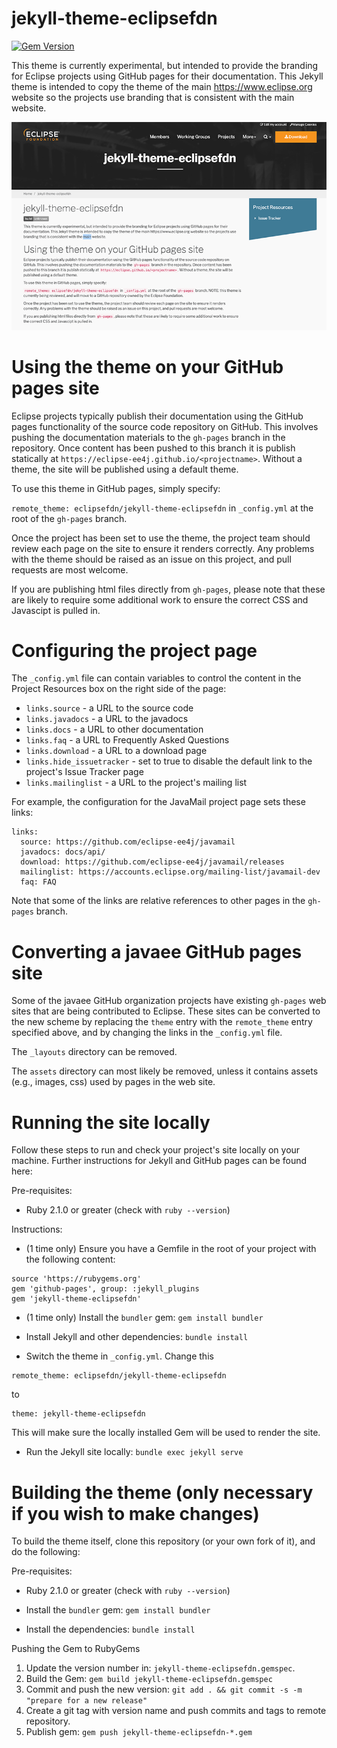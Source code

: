 # jekyll-theme-eclipsefdn

[![Gem Version](https://badge.fury.io/rb/jekyll-theme-eclipsefdn.svg)](https://badge.fury.io/rb/jekyll-theme-eclipsefdn)

This theme is currently experimental, but intended to provide the branding for Eclipse projects using GitHub pages for their documentation.
This Jekyll theme is intended to copy the theme of the main https://www.eclipse.org website so the projects use branding that is consistent with the main website.


![Screenshot](https://raw.githubusercontent.com/eclipsefdn/jekyll-theme-eclipsefdn/master/screenshot.png)

# Using the theme on your GitHub pages site

Eclipse projects typically publish their documentation using the GitHub pages functionality of the source code repository on GitHub.
This involves pushing the documentation materials to the `gh-pages` branch in the repository. Once content has been pushed to this branch
it is publish statically at `https://eclipse-ee4j.github.io/<projectname>`. Without a theme, the site will be published using a default
theme.

To use this theme in GitHub pages, simply specify:

`remote_theme: eclipsefdn/jekyll-theme-eclipsefdn` in `_config.yml` at the root of the `gh-pages` branch.

Once the project has been set to use the theme, the project team should review each page on the site to ensure it renders correctly.
Any problems with the theme should be raised as an issue on this project, and pull requests are most welcome.

If you are publishing html files directly from `gh-pages`, please note that these are likely to require some additional work to ensure
the correct CSS and Javascipt is pulled in.

# Configuring the project page

The `_config.yml` file can contain variables to control the content in the
Project Resources box on the right side of the page:

* `links.source` - a URL to the source code
* `links.javadocs` - a URL to the javadocs
* `links.docs` - a URL to other documentation
* `links.faq` - a URL to Frequently Asked Questions
* `links.download` - a URL to a download page
* `links.hide_issuetracker` - set to true to disable the default link to the project's Issue Tracker page
* `links.mailinglist` - a URL to the project's mailing list

For example, the configuration for the JavaMail project page sets these links:

```
links:
  source: https://github.com/eclipse-ee4j/javamail
  javadocs: docs/api/
  download: https://github.com/eclipse-ee4j/javamail/releases
  mailinglist: https://accounts.eclipse.org/mailing-list/javamail-dev
  faq: FAQ
```

Note that some of the links are relative references to other pages in the
`gh-pages` branch.

# Converting a javaee GitHub pages site

Some of the javaee GitHub organization projects have existing `gh-pages`
web sites that are being contributed to Eclipse.
These sites can be converted to the new scheme by replacing the `theme`
entry with the `remote_theme` entry specified above, and by changing the
links in the `_config.yml` file.

The `_layouts` directory can be removed.

The `assets` directory can most likely be removed, unless it contains
assets (e.g., images, css) used by pages in the web site.

# Running the site locally

Follow these steps to run and check your project's site locally on your machine. Further instructions for Jekyll and GitHub pages can be
found here:

Pre-requisites:

* Ruby 2.1.0 or greater (check with `ruby --version`)

Instructions:

* (1 time only) Ensure you have a Gemfile in the root of your project with the following content:

````
source 'https://rubygems.org'
gem 'github-pages', group: :jekyll_plugins
gem 'jekyll-theme-eclipsefdn'
````

* (1 time only) Install the `bundler` gem: `gem install bundler`

* Install Jekyll and other dependencies: `bundle install`

* Switch the theme in `_config.yml`. Change this
````
remote_theme: eclipsefdn/jekyll-theme-eclipsefdn
````

to

````
theme: jekyll-theme-eclipsefdn
````

This will make sure the locally installed Gem will be used to render the site.

* Run the Jekyll site locally: `bundle exec jekyll serve`

# Building the theme (only necessary if you wish to make changes)

To build the theme itself, clone this repository (or your own fork of it), and do the following:

Pre-requisites:

* Ruby 2.1.0 or greater (check with `ruby --version`)

* Install the `bundler` gem: `gem install bundler`

* Install the dependencies: `bundle install`

Pushing the Gem to RubyGems

1. Update the version number in: `jekyll-theme-eclipsefdn.gemspec`.
2. Build the Gem: `gem build jekyll-theme-eclipsefdn.gemspec`
3. Commit and push the new version: `git add . && git commit -s -m "prepare for a new release"`
4. Create a git tag with version name and push commits and tags to remote repository.
5. Publish gem: `gem push jekyll-theme-eclipsefdn-*.gem`